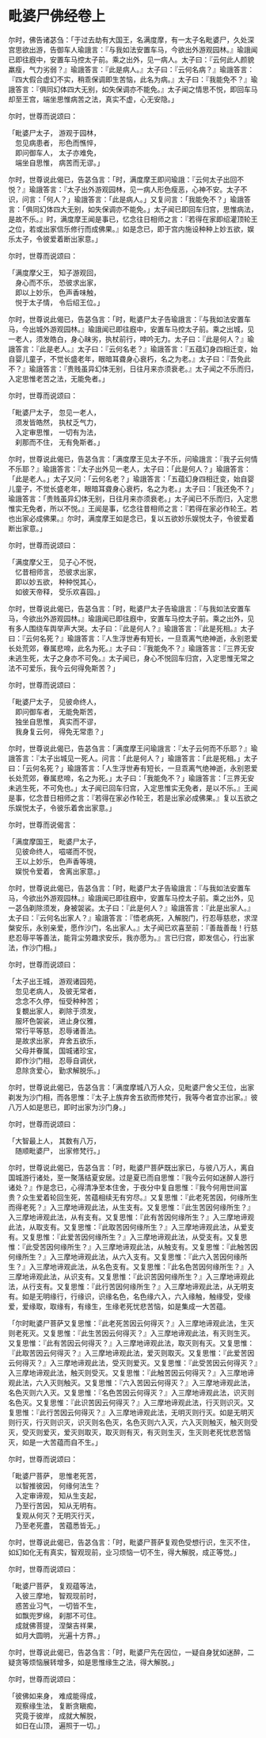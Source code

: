 # 毗婆尸佛经卷上

尔时，佛告诸苾刍：「于过去劫有大国王，名满度摩，有一太子名毗婆尸，久处深宫思欲出游，告御车人瑜誐言：『与我如法安置车马，今欲出外游观园林。』瑜誐闻已即往廐中，安置车马控太子前。乘之出外，见一病人。太子曰：『云何此人颜貌羸瘦，气力劣弱？』瑜誐答言：『此是病人。』太子曰：『云何名病？』瑜誐答言：『四大假合虚幻不实，稍乖保调即生苦恼，此名为病。』太子曰：『我能免不？』瑜誐答言：『俱同幻体四大无别，如失保调亦不能免。』太子闻之情思不悦，即回车马却至王宫，端坐思惟病苦之法，真实不虚，心无安隐。」

尔时，世尊而说颂曰：

「毗婆尸太子， 游观于园林，\
　忽见病患者， 形色而憔悴，\
　即问御车人， 太子亦难免，\
　端坐自思惟， 病苦而无谬。」

尔时，世尊说此偈已，告苾刍言：「时，满度摩王即问瑜誐：『云何太子出回不悦？』瑜誐答言：『太子出外游观园林，见一病人形色瘦恶，心神不安。太子不识，问言：「何人？」瑜誐答言：「此是病人。」又复问言：「我能免不？」瑜誐答言：「俱同幻体四大无别，如失保调亦不能免。」太子闻已即回车归宫，思惟病法，是故不乐。』时，满度摩王闻是事已，忆念往日相师之言：『若得在家即绍灌顶轮王之位，若或出家信乐修行而成佛果。』如是念已，即于宫内施设种种上妙五欲，娱乐太子，令彼爱着断出家意。」

尔时，世尊而说颂曰：

「满度摩父王， 知子游观回，\
　身心而不乐， 恐彼求出家，\
　即以上妙乐， 色声香味触，\
　悦于太子情， 令后绍王位。」

尔时，世尊说此偈已，告苾刍言：「时，毗婆尸太子告瑜誐言：『与我如法安置车马，今出城外游观园林。』瑜誐闻已即往廐中，安置车马控太子前。乘之出城，见一老人，须发皓白，身心昧劣，执杖前行，呻吟无力。太子曰：『此是何人？』瑜誐答言：『此是老人。』太子曰：『云何名老？』瑜誐答言：『五蕴幻身四相迁变，始自婴儿童子，不觉长盛老年，眼暗耳聋身心衰朽，名之为老。』太子曰：『吾免此不？』瑜誐答言：『贵贱虽异幻体无别，日往月来亦须衰老。』太子闻之不乐而归，入定思惟老苦之法，无能免者。」

尔时，世尊而说颂曰：

「毗婆尸太子， 忽见一老人，\
　须发皆皓然， 执杖乏气力，\
　入定审思惟， 一切有为法，\
　刹那而不住， 无有免斯者。」

尔时，世尊说此偈已，告苾刍言：「满度摩王见太子不乐，问瑜誐言：『我子云何情不乐耶？』瑜誐答言：『太子出外见一老人，太子曰：「此是何人？」瑜誐答言：「此是老人。」太子又问：「云何名老？」瑜誐答言：「五蕴幻身四相迁变，始自婴儿童子，不觉长盛老年，眼暗耳聋身心衰朽，名之为老。」太子曰：「我还免不？」瑜誐答言：「贵贱虽异幻体无别，日往月来亦须衰老。」太子闻已不乐而归，入定思惟实无免者，所以不悦。』王闻是事，忆念往昔相师之言：『若得在家必作轮王。若也出家必成佛果。』尔时，满度摩王如是念已，复以五欲妙乐娱悦太子，令彼爱着断出家意。」

尔时，世尊而说颂曰：

「满度摩父王， 见子心不悦，\
　忆昔相师言， 恐彼求出家，\
　即以妙五欲， 种种悦其心，\
　如彼天帝释， 受乐欢喜园。」

尔时，世尊说此偈已，告苾刍言：「时，毗婆尸太子告瑜誐言：『与我如法安置车马，今欲出外游观园林。』瑜誐闻已即往廐中，安置车马控太子前。乘之出外，见有多人围绕车舆举声大哭。太子曰：『此是何人？』瑜誐答言：『此是死相。』太子曰：『云何名死？』瑜誐答言：『人生浮世寿有短长，一旦乖离气绝神逝，永别恩爱长处荒郊，眷属悲啼，此名为死。』太子曰：『我能免不？』瑜誐答言：『三界无安未逃生死，太子之身亦不可免。』太子闻已，身心不悦回车归宫，入定思惟无常之法不可爱乐，我今云何得免斯苦？」

尔时，世尊而说颂曰：

「毗婆尸太子， 见彼命终人，\
　即问御车者， 无能免斯苦，\
　独坐自思惟， 真实而不谬，\
　我身复云何， 得免无常患？」

尔时，世尊说此偈已，告苾刍言：「满度摩王问瑜誐言：『太子云何而不乐耶？』瑜誐答言：『太子出城见一死人。问言：「此是何人？」瑜誐答言：「此是死相。」太子曰：「云何名死？」瑜誐答言：「人生浮世寿有短长，一旦乖离气绝神逝，永别恩爱长处荒郊，眷属悲啼，名之为死。」太子曰：「我能免不？」瑜誐答言：「三界无安未逃生死，不可免也。」太子闻已回车归宫，入定思惟实无免者，是以不乐。』王闻是事，忆念昔日相师之言：『若得在家必作轮王，若是出家必成佛果。』复以五欲之乐娱悦太子，令彼乐着舍出家意。」

尔时，世尊而说偈言：

「满度摩国王， 毗婆尸太子，\
　见彼命终人， 嗞嗟而不悦，\
　王以上妙乐， 色声香等境，\
　娱悦令爱着， 舍离出家意。」

尔时，世尊说此偈已，告苾刍言：「时，毗婆尸太子告瑜誐言：『与我如法安置车马，今欲出外游观园林。』瑜誐闻已即往廐中，安置车马控太子前。乘之出外，见一苾刍剃除须发，身被袈裟。太子曰：『此是何人？』瑜誐答言：『此是出家人。』太子曰：『云何名出家人？』瑜誐答言：『悟老病死，入解脱门，行忍辱慈悲，求涅槃安乐，永别亲爱，愿作沙门，名出家人。』太子闻已欢喜至前：『善哉善哉！行慈悲忍辱平等善法，能背尘劳趣求安乐，我亦愿为。』言已归宫，即发信心，行出家法，作沙门相。」

尔时，世尊而说颂曰：

「太子出王城， 游观诸园苑，\
　忽见老病人， 及彼无常者，\
　念念不久停， 恒受种种苦；\
　复覩出家人， 剃除于须发，\
　服坏色袈裟， 进止身仪雅，\
　常行平等慈， 忍辱诸善法。\
　是故求出家， 弃舍五欲乐，\
　父母并眷属， 国城诸珍宝，\
　即作沙门相， 忍辱自调伏，\
　息除贪爱心， 勤求解脱乐。」

尔时，世尊说此偈已，告苾刍言：「满度摩城八万人众，见毗婆尸舍父王位，出家剃发为沙门相，而各思惟：『太子上族弃舍五欲而修梵行，我等今者宜亦出家。』彼八万人如是思已，即时出家为沙门身。」

尔时，世尊而说颂曰：

「大智最上人， 其数有八万，\
　随顺毗婆尸， 出家修梵行。」

尔时，世尊说此偈已，告苾刍言：「时，毗婆尸菩萨既出家已，与彼八万人，离自国城游行诸处，至一聚落结夏安居。过是夏已而自思惟：『我今云何如迷醉人游行诸处？』作是念已，心得清净至本住舍，于夜分中复自思惟：『我今何用世间富贵？众生爱着轮回生死，苦蕴相续无有穷尽。』又复思惟：『此老死苦因，何缘所生而得老死？』入三摩地谛观此法，从生支有。又复思惟：『此生苦因何缘所生？』入三摩地谛观此法，从有支有。又复思惟：『此有苦因何缘所生？』入三摩地谛观此法，从取支有。又复思惟：『此取苦因何缘所生？』入三摩地谛观此法，从爱支有。又复思惟：『此爱苦因何缘所生？』入三摩地谛观此法，从受支有。又复思惟：『此受苦因何缘所生？』入三摩地谛观此法，从触支有。又复思惟：『此触苦因何缘所生？』入三摩地谛观此法，从六入支有。又复思惟：『此六入苦因何缘所生？』入三摩地谛观此法，从名色支有。又复思惟：『此名色苦因何缘所生？』入三摩地谛观此法，从识支有。又复思惟：『此识苦因何缘所生？』入三摩地谛观此法，从行支有。又复思惟：『此行苦因何缘所生？』入三摩地谛观此法，从无明支有。如是无明缘行，行缘识，识缘名色，名色缘六入，六入缘触，触缘受，受缘爱，爱缘取，取缘有，有缘生，生缘老死忧悲苦恼，如是集成一大苦蕴。

「尔时毗婆尸菩萨又复思惟：『此老死苦因云何得灭？』入三摩地谛观此法，生灭则老死灭。又复思惟：『此生苦因云何得灭？』入三摩地谛观此法，有灭则生灭。又复思惟：『此有苦因云何得灭？』入三摩地谛观此法，取灭则有灭。又复思惟：『此取苦因云何得灭？』入三摩地谛观此法，爱灭则取灭。又复思惟：『此爱苦因云何得灭？』入三摩地谛观此法，受灭则爱灭。又复思惟：『此受苦因云何得灭？』入三摩地谛观此法，触灭则受灭。又复思惟：『此触苦因云何得灭？』入三摩地谛观此法，六入灭则触灭。又复思惟：『六入苦因云何得灭？』入三摩地谛观此法，名色灭则六入灭。又复思惟：『名色苦因云何得灭？』入三摩地谛观此法，识灭则名色灭。又复思惟：『此识苦因云何得灭？』入三摩地谛观此法，行灭则识灭。又复思惟：『此行苦因云何得灭？』入三摩地谛观此法，无明灭则行灭。如是无明灭则行灭，行灭则识灭，识灭则名色灭，名色灭则六入灭，六入灭则触灭，触灭则受灭，受灭则爱灭，爱灭则取灭，取灭则有灭，有灭则生灭，生灭则老死忧悲苦恼灭，如是一大苦蕴而自不生。」

尔时，世尊而说颂曰：

「毗婆尸菩萨， 思惟老死苦，\
　以智推彼因， 何缘何法生？\
　入定审谛观， 知从生支起，\
　乃至行苦因， 知从无明有。\
　复观从何灭？无明灭行灭，\
　乃至老死盡， 苦蕴悉皆无。」

尔时，世尊说此偈已，告苾刍言：「时，毗婆尸菩萨复观色受想行识，生灭不住，如幻如化无有真实，智观现前，业习烦恼一切不生，得大解脱，成正等觉。」

尔时，世尊而说颂曰：

「毗婆尸菩萨， 复观蕴等法，\
　入彼三摩地， 智观现前时，\
　惑苦业习气， 一切皆不生，\
　如飘兜罗绵， 刹那不可住。\
　成就佛菩提， 涅槃吉祥果，\
　如月大圆明， 光遍十方界。」

尔时，世尊说此偈已，告苾刍言：「时，毗婆尸先在因位，一疑自身犹如迷醉，二疑贪等烦恼展转增多，如是思惟缘生之法，得大解脱。」

尔时，世尊而说颂曰：

「彼佛如来身， 难成能得成，\
　观察缘生法， 复断贪瞋痴，\
　究竟于彼岸， 成就大解脱，\
　如日在山顶， 遍照于一切。」
